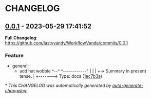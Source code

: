 # CHANGELOG

## [0.0.1](https://github.com/lastvyandy/WorkflowVanda/releases/tag/0.0.1) - 2023-05-29 17:41:52

**Full Changelog**: https://github.com/lastvyandy/WorkflowVanda/commits/0.0.1

### Feature

- general:
  - add hat wobble
^--^  ^------------^
|     |
|     +-> Summary in present tense.
|
+-------> Type: docs ([1ac7b3a](https://github.com/lastvyandy/WorkflowVanda/commit/1ac7b3a764ae39641218c1f752378536d59b7865))

\* *This CHANGELOG was automatically generated by [auto-generate-changelog](https://github.com/BobAnkh/auto-generate-changelog)*
